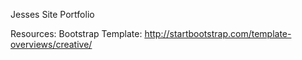 Jesses Site Portfolio

Resources:
Bootstrap Template: http://startbootstrap.com/template-overviews/creative/
